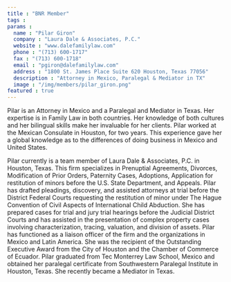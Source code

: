 ```yaml
---
title : "BNR Member"
tags :
params : 
  name : "Pilar Giron"
  company : "Laura Dale & Associates, P.C."
  website : "www.dalefamilylaw.com"
  phone : "(713) 600-1717"
  fax : "(713) 600-1718"
  email : "pgiron@dalefamilylaw.com"
  address : "1800 St. James Place Suite 620 Houston, Texas 77056"
  description : "Attorney in Mexico, Paralegal & Mediator in TX"
  image : "/img/members/pilar_giron.png"
featured : true
---
```

Pilar is an Attorney in Mexico and a Paralegal and Mediator in Texas. Her expertise is in Family Law in both countries. Her knowledge of both cultures and her bilingual skills make her invaluable for her clients. Pilar worked at the Mexican Consulate in Houston, for two years. This experience gave her a global knowledge as to the differences of doing business in Mexico and United States.

Pilar currently is a team member of Laura Dale & Associates, P.C. in Houston, Texas. This firm specializes in Prenuptial Agreements, Divorces, Modification of Prior Orders, Paternity Cases, Adoptions, Application for restitution of minors before the U.S. State Department, and Appeals. Pilar has drafted pleadings, discovery, and assisted attorneys at trial before the District Federal Courts requesting the restitution of minor under The Hague Convention of Civil Aspects of International Child Abduction. She has prepared cases for trial and jury trial hearings before the Judicial District Courts and has assisted in the presentation of complex property cases involving characterization, tracing, valuation, and division of assets. Pilar has functioned as a liaison officer of the firm and the organizations in Mexico and Latin America. She was the recipient of the Outstanding Executive Award from the City of Houston and the Chamber of Commerce of Ecuador.  Pilar graduated from Tec Monterrey Law School, Mexico and obtained her paralegal certificate from Southwestern Paralegal Institute in Houston, Texas. She recently became a Mediator in Texas.